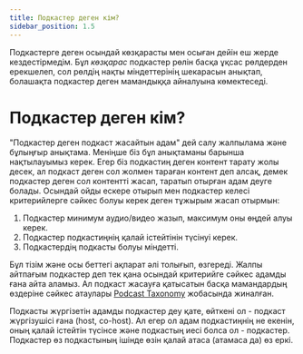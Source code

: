 ```yaml
---
title: Подкастер деген кім?
sidebar_position: 1.5
---
```


Подкастерге деген осындай көзқарасты мен осыған дейін еш жерде кездестірмедім. Бұл _көзқарас_ подкастер рөлін басқа ұқсас рөлдерден ерекшелеп, сол рөлдің нақты міндеттерінің шекарасын анықтап, болашақта подкастер деген мамандыққа айналуына көмектеседі. <!-- деп сенемін мен) -->

# Подкастер деген кім?

"Подкастер деген подкаст жасайтын адам" дей салу жалпылама және бұлыңғыр анықтама. Меніңше біз бұл анықтаманы барынша нақтылауымыз керек. Егер біз подкастиң деген контент тарату жолы десек, ал подкаст деген сол жолмен тараған контент деп алсақ, демек подкастер деген сол контентті жасап, таратып отырған адам деуге болады. Осындай ойды ескере отырып мен подкастер келесі критерийлерге сәйкес болуы керек деген тұжырым жасап отырмын:

1. Подкастер минимум аудио/видео жазып, максимум оны өңдей алуы керек.
2. Подкастер подкастиңнің қалай істейтінін түсінуі керек.
3. Подкастердің подкасты болуы міндетті.

Бұл тізім және осы беттегі ақпарат әлі толығып, өзгереді. Жалпы айтпағым подкастер деп тек қана осындай критерийге сәйкес адамды ғана айта аламыз. Ал подкаст жасауға қатысатын басқа мамандардың өздеріне сәйкес атаулары [Podcast Taxonomy](https://podcasttaxonomy.com) жобасында жиналған.

Подкасты жүргізетін адамды подкастер деу қате, өйткені ол - подкаст жүргізушісі ғана (host, co-host). Ал егер ол адам подкастиңнің не екенін, оның қалай істейтін түсінсе және подкастың иесі болса ол - подкастер. Подкастер өз подкастының ішінде өзін қалай атаса (атамаса да) өз еркі.
